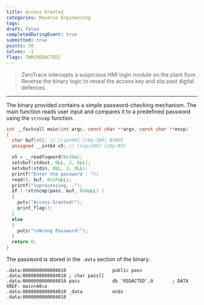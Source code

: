 ```yaml
---
title: Access Granted
categories: Reverse Engineering
tags: 
draft: false
completedDuringEvent: true
submitted: true
points: 30
solves: -1
flags: THM{REDACTED}
---
```

> ZeroTrace intercepts a suspicious HMI login module on the plant floor. Reverse the binary logic to reveal the access key and slip past digital defences.

---

The binary provided contains a simple password-checking mechanism. The main function reads user input and compares it to a predefined password using the `strncmp` function.

```c
int __fastcall main(int argc, const char **argv, const char **envp)
{
  char buf[40]; // [rsp+0h] [rbp-30h] BYREF
  unsigned __int64 v5; // [rsp+28h] [rbp-8h]

  v5 = __readfsqword(0x28u);
  setvbuf(stdout, 0LL, 2, 0LL);
  setvbuf(stdin, 0LL, 2, 0LL);
  printf("Enter the password : ");
  read(0, buf, 0x1FuLL);
  printf("\nprocessing...");
  if ( !strncmp(pass, buf, 0xAuLL) )
  {
    puts("Access Granted!");
    print_flag();
  }
  else
  {
    puts("\nWrong Password!");
  }
  return 0;
}
```

The password is stored in the `.data` section of the binary.

```
.data:0000000000004010                 public pass
.data:0000000000004010 ; char pass[]
.data:0000000000004010 pass            db 'REDACTED',0       ; DATA XREF: main+A0↑o
.data:0000000000004010 _data           ends
.data:0000000000004010
```
